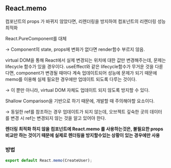## React.memo

컴포넌트의 props 가 바뀌지 않았다면, 리렌더링을 방지하여 컴포넌트의 리렌더링 성능 최적화



React.PureComponent를 대체

→ Component의 state, props에 변화가 없다면 render함수 부르지 않음.



virtual DOM을 통해 React에서 실제 변경되는 위치에 대한 값만 변경해주는데, 문제는 lifecycle 함수가 있을 경우이다. useEffect와 같은 lifecycle함수가 무거운 것을 다룬다면, component가 변경될 때마다 계속 업데이트되어 성능에 문제가 되기 때문에 memo를 이용해 실제 필요한 경우에만 업데이트 되도록 다루는 것이다. 

→ 이 뿐만 아니라, virtual DOM 자체도 업데이트 되지 않도록 방지할 수 있다.



Shallow Comparison을 기반으로 하기 때문에, 개발할 때 주의해야할 요소이다.

→ 동일한 ref를 참조하는 경우 업데이트가 되지 않는데, 오브젝트 깊숙한 곳의 데이터를 변경 시 ref는 변경되지 않는 것을 알고 있어야 한다.



**렌더링 최적화 하지 않을 컴포넌트에 React.memo 를 사용하는것은, 불필요한 props 비교만 하는 것이기 때문에 실제로 렌더링을 방지할수있는 상황이 있는 경우에만 사용**



### 방법

```jsx
export default React.memo(CreateUser);
```

